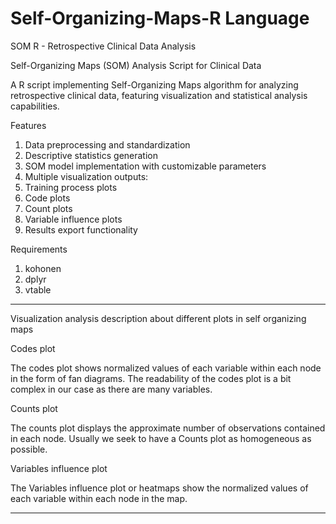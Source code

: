 # Self-Organizing-Maps-R Language 

SOM R - Retrospective Clinical Data Analysis 

Self-Organizing Maps (SOM) Analysis Script for Clinical Data

A R script implementing Self-Organizing Maps algorithm for analyzing retrospective clinical data, featuring visualization and statistical analysis capabilities.

Features

1. Data preprocessing and standardization
2. Descriptive statistics generation
3. SOM model implementation with customizable parameters
4. Multiple visualization outputs:
5. Training process plots
6. Code plots
7. Count plots
8. Variable influence plots
9. Results export functionality


Requirements

1. kohonen
2. dplyr
3. vtable

------------------------------------------------------------------------------------------------------------------------------------------------------------------

Visualization analysis description about different plots in self organizing maps

Codes plot 

The codes plot shows normalized values of each variable within each node in the form of fan diagrams. The readability of the codes plot is a bit complex in our case as there are many variables.

Counts plot

The counts plot displays the approximate number of observations contained in each node. Usually we seek to have a Counts plot as homogeneous as possible.

Variables influence plot

The Variables influence plot or heatmaps show the normalized values of each variable within each node in the map.

----------------------------------------------------------------------------------------------------------------------------------------------------------------------
